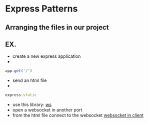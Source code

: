 # Express Patterns

## Arranging the files in our project

## EX.

- create a new express application
- 
```js
app.get('/')
```
- send an html file
- 

```js
express.static
```

- use this library: [ws](https://github.com/websockets/ws)
- open a websocket in another port
- from the html file connect to the websocket [websocket in client](https://developer.mozilla.org/en-US/docs/Web/API/WebSocket)